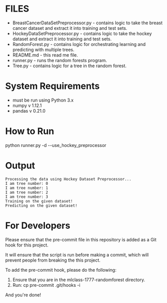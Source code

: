 FILES
=====
- BreastCancerDataSetPreprocessor.py - contains logic to take the breast cancer dataset and extract it into training and
                                       test sets.
- HockeyDataSetPreprocessor.py - contains logic to take the hockey dataset and extract it into training and test sets.
- RandomForest.py - contains logic for orchestrating learning and predicting with multiple trees.
- README.md - this read me file.
- runner.py - runs the random forests program.
- Tree.py - contains logic for a tree in the random forest.


System Requirements
===================
- must be run using Python 3.x
- numpy v 1.12.1
- pandas v 0.21.0


How to Run
==========
python runner.py -d <inputfile> --use_hockey_preprocessor


Output
======
```
Processing the data using Hockey Dataset Preprocessor...
I am tree number: 0
I am tree number: 1
I am tree number: 2
I am tree number: 3
Training on the given dataset!
Predicting on the given dataset!
```


For Developers
==============
Please ensure that the pre-commit file in this repository is added as a Git hook for this project.

It will ensure that the script is run before making a commit, which will prevent people from breaking the this project.

To add the pre-commit hook, please do the following:
1) Ensure that you are in the mlclass-1777-randomforest directory.
2) Run: cp pre-commit .git/hooks -i

And you're done!
